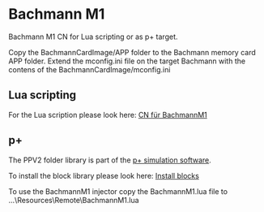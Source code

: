 # Bachmann M1
Bachmann M1 CN for Lua scripting or as p+ target.

Copy the BachmannCardImage/APP folder to the Bachmann memory card APP folder. 
Extend the mconfig.ini file on the target Bachmann with the contens of the BachmannCardImage/mconfig.ini

## Lua scripting
For the Lua scription please look here: [CN für BachmannM1](riesberg-net.de/cn-fuer-bachmann-m1)

## p+

The PPV2 folder library is part of the [p+ simulation software](https://github.com/Mynogs/PPV2-Simulation-System).

To install the block library please look here: [Install blocks](https://github.com/Mynogs/PPV2-Simulation-System/blob/master/README.md#install-blocks)

To use the BachmannM1 injector copy the BachmannM1.lua file to ...\Resources\Remote\BachmannM1.lua
